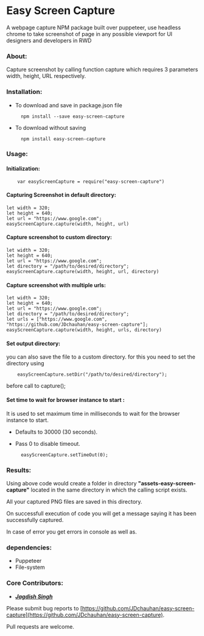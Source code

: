 # Easy Screen Capture

A webpage capture NPM package built over puppeteer, use headless chrome to take screenshot of page in any possible viewport for UI designers and developers in RWD

### About:

Capture screenshot by calling function capture which requires 3 parameters width, height, URL respectively.

### Installation:

* To download and save in package.json file
    
        npm install --save easy-screen-capture

* To download without saving
    
        npm install easy-screen-capture

### Usage:

#### Initialization:

        var easyScreenCapture = require("easy-screen-capture")
    
#### Capturing Screenshot in default directory:

    let width = 320;
    let height = 640;
    let url = "https://www.google.com";
    easyScreenCapture.capture(width, height, url)

#### Capture screenshot to custom directory:

    let width = 320;
    let height = 640;
    let url = "https://www.google.com";
    let directory = "/path/to/desired/directory";
    easyScreenCapture.capture(width, height, url, directory)

#### Capture screenshot with multiple urls:

    let width = 320;
    let height = 640;
    let url = "https://www.google.com";
    let directory = "/path/to/desired/directory";
    let urls = ["https://www.google.com", "https://github.com/JDchauhan/easy-screen-capture"];
    easyScreenCapture.capture(width, height, urls, directory)

#### Set output directory:

you can also save the file to a custom directory. for this you need to set the directory using

        easyScreenCapture.setDir("/path/to/desired/directory");

before call to capture();

#### Set time to wait for browser instance to start :

It is used to set maximum time in milliseconds to wait for the browser instance to start.

* Defaults to 30000 (30 seconds).
* Pass 0 to disable timeout.

        easyScreenCapture.setTimeOut(0);

### Results:

Using above code would create a folder in directory **"assets-easy-screen-capture"** located in the same directory in which the calling script exists.

All your captured PNG files are saved in this directory.

On successfull execution of code you will get a message saying it has been successfully captured.

In case of error you get errors in console as well as.

### dependencies:

* Puppeteer
* File-system

### Core Contributors:

* **_[Jagdish Singh](https://github.com/JDchauhan)_**

Please submit bug reports to [https://github.com/JDchauhan/easy-screen-capture](https://github.com/JDchauhan/easy-screen-capture).


Pull requests are welcome.
